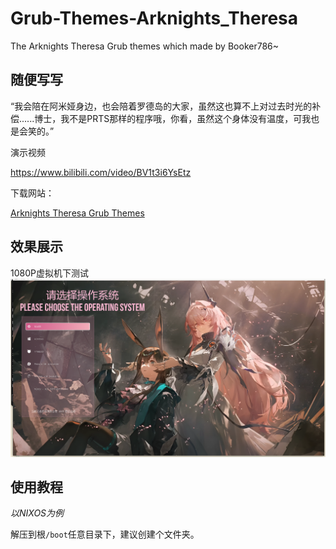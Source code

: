 # Grub-Themes-Arknights_Theresa
The Arknights Theresa Grub themes which made by Booker786~
## 随便写写

“我会陪在阿米娅身边，也会陪着罗德岛的大家，虽然这也算不上对过去时光的补偿......博士，我不是PRTS那样的程序哦，你看，虽然这个身体没有温度，可我也是会笑的。”

演示视频

https://www.bilibili.com/video/BV1t3i6YsEtz

下载网站：

[Arknights Theresa Grub Themes](https://www.gnome-look.org/p/2229717)

## 效果展示

1080P虚拟机下测试
![1080P虚拟机下测试](https://github.com/Shelton786/Grub-Themes-Arknights_Theresa/blob/main/%E5%B1%95%E7%A4%BA%E5%9B%BE/Grub-Themes-Arknights_Theresa_Demo.png)

## 使用教程

*以NIXOS为例*

解压到根`/boot`任意目录下，建议创建个文件夹。

